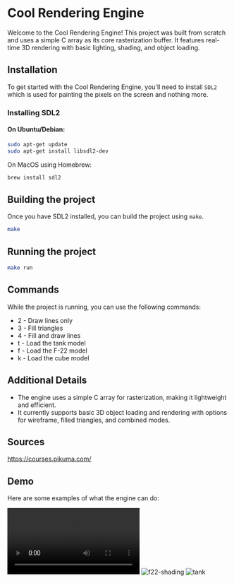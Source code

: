 # Cool Rendering Engine

Welcome to the Cool Rendering Engine! This project was built from scratch and uses a simple C array as its core rasterization buffer. It features real-time 3D rendering with basic lighting, shading, and object loading.

## Installation

To get started with the Cool Rendering Engine, you'll need to install `SDL2` which is used for painting the pixels on the screen and nothing more.

### Installing SDL2

#### On Ubuntu/Debian:

```sh
sudo apt-get update
sudo apt-get install libsdl2-dev
```

On MacOS using Homebrew:
```sh
brew install sdl2
```

## Building the project

Once you have SDL2 installed, you can build the project using `make`.
```sh
make
```

## Running the project
```sh
make run
```

## Commands
While the project is running, you can use the following commands:

- 2 - Draw lines only
- 3 - Fill triangles
- 4 - Fill and draw lines
- t - Load the tank model
- f - Load the F-22 model
- k - Load the cube model

## Additional Details

- The engine uses a simple C array for rasterization, making it lightweight and efficient.
- It currently supports basic 3D object loading and rendering with options for wireframe, filled triangles, and combined modes.

## Sources

https://courses.pikuma.com/

## Demo

Here are some examples of what the engine can do:

![](https://github.com/rodrigo0345/c_renderer/blob/main/assets/f22.webm)
![f22-shading](https://github.com/rodrigo0345/c_renderer/blob/main/assets/f22-shading.png)
![tank](https://github.com/rodrigo0345/c_renderer/blob/main/assets/tank.png)
